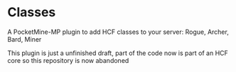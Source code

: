 # Classes
 A PocketMine-MP plugin to add HCF classes to your server: Rogue, Archer, Bard, Miner

This plugin is just a unfinished draft, part of the code now is part of an HCF core so this repository is now abandoned
